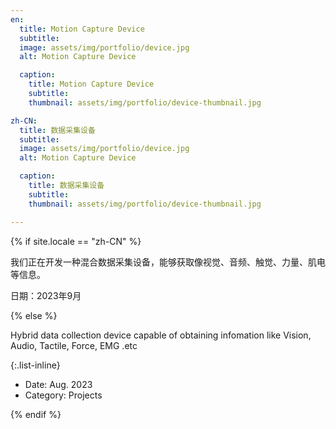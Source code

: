 ```yaml
---
en:
  title: Motion Capture Device
  subtitle:
  image: assets/img/portfolio/device.jpg
  alt: Motion Capture Device

  caption:
    title: Motion Capture Device
    subtitle:
    thumbnail: assets/img/portfolio/device-thumbnail.jpg

zh-CN:
  title: 数据采集设备
  subtitle:
  image: assets/img/portfolio/device.jpg
  alt: Motion Capture Device

  caption:
    title: 数据采集设备
    subtitle:
    thumbnail: assets/img/portfolio/device-thumbnail.jpg

---
```


{% if site.locale == "zh-CN" %}

我们正在开发一种混合数据采集设备，能够获取像视觉、音频、触觉、力量、肌电等信息。

日期：2023年9月

{% else %}

Hybrid data collection device capable of obtaining infomation like Vision, Audio, Tactile, Force, EMG .etc

{:.list-inline}
- Date: Aug. 2023
- Category: Projects

{% endif %}
